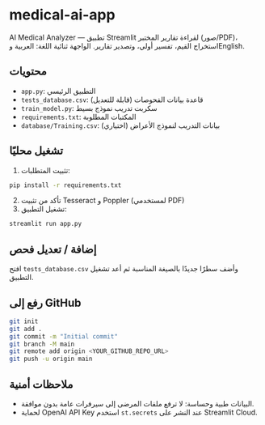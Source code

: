 # medical-ai-app

AI Medical Analyzer — تطبيق Streamlit لقراءة تقارير المختبر (صور/PDF)، استخراج القيم، تفسير أولي، وتصدير تقارير.
الواجهة ثنائية اللغة: العربية وEnglish.

## محتويات
- `app.py`: التطبيق الرئيسي
- `tests_database.csv`: قاعدة بيانات الفحوصات (قابلة للتعديل)
- `train_model.py`: سكربت تدريب نموذج بسيط
- `requirements.txt`: المكتبات المطلوبة
- `database/Training.csv`: (اختياري) بيانات التدريب لنموذج الأعراض

## تشغيل محليًا
1. تثبيت المتطلبات:
```bash
pip install -r requirements.txt
```
2. تأكد من تثبيت Tesseract و Poppler (لمستخدمي PDF)
3. تشغيل التطبيق:
```bash
streamlit run app.py
```

## إضافة / تعديل فحص
افتح `tests_database.csv` وأضف سطرًا جديدًا بالصيغة المناسبة ثم أعد تشغيل التطبيق.

## رفع إلى GitHub
```bash
git init
git add .
git commit -m "Initial commit"
git branch -M main
git remote add origin <YOUR_GITHUB_REPO_URL>
git push -u origin main
```

## ملاحظات أمنية
- البيانات طبية وحساسة: لا ترفع ملفات المرضى إلى سيرفرات عامة بدون موافقة.
- لحماية OpenAI API Key استخدم `st.secrets` عند النشر على Streamlit Cloud.
